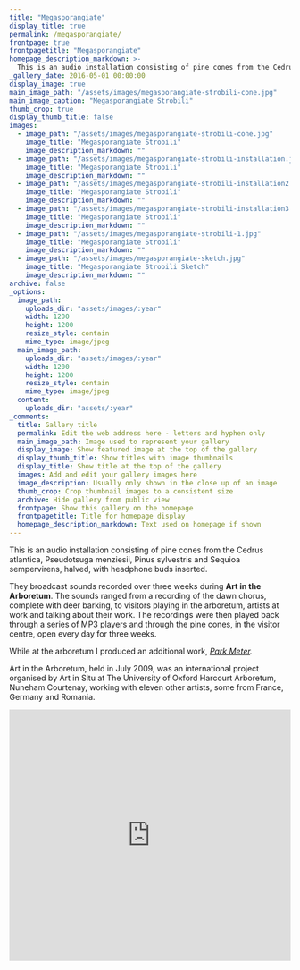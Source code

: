 ```yaml
---
title: "Megasporangiate"
display_title: true
permalink: /megasporangiate/
frontpage: true
frontpagetitle: "Megasporangiate"
homepage_description_markdown: >-
  This is an audio installation consisting of pine cones from the Cedrus atlantica, Pseudotsuga menziesii, Pinus sylvestris and Sequioa sempervirens, halved, with headphone buds inserted. 
_gallery_date: 2016-05-01 00:00:00
display_image: true
main_image_path: "/assets/images/megasporangiate-strobili-cone.jpg"
main_image_caption: "Megasporangiate Strobili"
thumb_crop: true
display_thumb_title: false
images:
  - image_path: "/assets/images/megasporangiate-strobili-cone.jpg"
    image_title: "Megasporangiate Strobili"
    image_description_markdown: ""
  - image_path: "/assets/images/megasporangiate-strobili-installation.jpg"
    image_title: "Megasporangiate Strobili"
    image_description_markdown: ""
  - image_path: "/assets/images/megasporangiate-strobili-installation2.jpg"
    image_title: "Megasporangiate Strobili"
    image_description_markdown: ""
  - image_path: "/assets/images/megasporangiate-strobili-installation3.jpg"
    image_title: "Megasporangiate Strobili"
    image_description_markdown: ""
  - image_path: "/assets/images/megasporangiate-strobili-1.jpg"
    image_title: "Megasporangiate Strobili"
    image_description_markdown: ""
  - image_path: "/assets/images/megasporangiate-sketch.jpg"
    image_title: "Megasporangiate Strobili Sketch"
    image_description_markdown: ""
archive: false
_options:
  image_path:
    uploads_dir: "assets/images/:year"
    width: 1200
    height: 1200
    resize_style: contain
    mime_type: image/jpeg
  main_image_path:
    uploads_dir: "assets/images/:year"
    width: 1200
    height: 1200
    resize_style: contain
    mime_type: image/jpeg
  content:
    uploads_dir: "assets/:year"
_comments:
  title: Gallery title
  permalink: Edit the web address here - letters and hyphen only
  main_image_path: Image used to represent your gallery
  display_image: Show featured image at the top of the gallery
  display_thumb_title: Show titles with image thumbnails
  display_title: Show title at the top of the gallery
  images: Add and edit your gallery images here
  image_description: Usually only shown in the close up of an image
  thumb_crop: Crop thumbnail images to a consistent size
  archive: Hide gallery from public view
  frontpage: Show this gallery on the homepage
  frontpagetitle: Title for homepage display
  homepage_description_markdown: Text used on homepage if shown
---
```

This is an audio installation consisting of pine cones from the Cedrus atlantica, Pseudotsuga menziesii, Pinus sylvestris and Sequioa sempervirens, halved, with headphone buds inserted.

They broadcast sounds recorded over three weeks during <strong>Art in the Arboretum</strong>. The sounds ranged from a recording of the dawn chorus, complete with deer barking, to visitors playing in the arboretum, artists at work and talking about their work. The recordings were then played back through a series of MP3 players and through the pine cones, in the visitor centre, open every day for three weeks.

While at the arboretum I produced an additional work, <em><a href="/park-meter/">Park Meter</a>.</em>

Art in the Arboretum, held in July 2009, was an international project organised by Art in Situ at The University of Oxford Harcourt Arboretum, Nuneham Courtenay, working with eleven other artists, some from France, Germany and Romania.

<iframe width="100%" height="450" scrolling="no" frameborder="no" src="https://w.soundcloud.com/player/?url=https%3A//api.soundcloud.com/playlists/81005937&amp;color=ff5500&amp;auto_play=false&amp;hide_related=false&amp;show_comments=true&amp;show_user=true&amp;show_reposts=false"></iframe>
